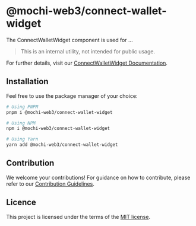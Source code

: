 # @mochi-web3/connect-wallet-widget

The ConnectWalletWidget component is used for ...

> This is an internal utility, not intended for public usage.

For further details, visit our
[ConnectWalletWidget Documentation](https://ds.mochiui.com/?path=/docs/components-connect-wallet-widget--docs).

## Installation

Feel free to use the package manager of your choice:

```sh
# Using PNPM
pnpm i @mochi-web3/connect-wallet-widget

# Using NPM
npm i @mochi-web3/connect-wallet-widget

# Using Yarn
yarn add @mochi-web3/connect-wallet-widget
```

## Contribution

We welcome your contributions! For guidance on how to contribute, please refer
to our [Contribution Guidelines](/CONTRIBUTING.md).

## Licence

This project is licensed under the terms of the
[MIT license](https://choosealicense.com/licenses/mit/).
